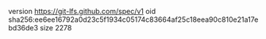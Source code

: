 version https://git-lfs.github.com/spec/v1
oid sha256:ee6ee16792a0d23c5f1934c05174c83664af25c18eea90c810e21a17ebd36de3
size 2278
